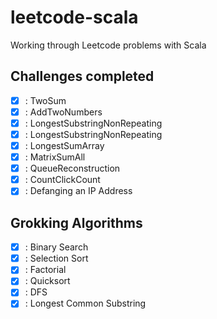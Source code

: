 # leetcode-scala
Working through Leetcode problems with Scala

## Challenges completed

- [x] : TwoSum
- [x] : AddTwoNumbers
- [x] : LongestSubstringNonRepeating
- [x] : LongestSubstringNonRepeating
- [x] : LongestSumArray
- [x] : MatrixSumAll
- [x] : QueueReconstruction
- [x] : CountClickCount
- [x] : Defanging an IP Address

## Grokking Algorithms
- [x] : Binary Search
- [x] : Selection Sort
- [x] : Factorial
- [x] : Quicksort
- [x] : DFS
- [x] : Longest Common Substring

